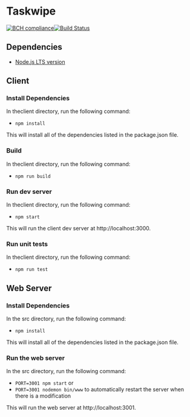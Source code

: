 # Taskwipe 
[![BCH compliance](https://bettercodehub.com/edge/badge/merekorlowski/tw-client?branch=dev)](https://bettercodehub.com/)[![Build Status](https://travis-ci.org/merekorlowski/tw-client.svg?branch=dev)](https://travis-ci.org/merekorlowski/tw-client)

## Dependencies
* [Node.js LTS version](https://nodejs.org/en/)

## Client
### Install Dependencies
In theclient directory, run the following command: 
* `npm install`

This will install all of the dependencies listed in the package.json file.

### Build
In theclient directory, run the following command:
* `npm run build`

### Run dev server
In theclient directory, run the following command:
* `npm start`  

This will run the client dev server at http://localhost:3000.  

### Run unit tests
In theclient directory, run the following command:
* `npm run test`  

## Web Server
### Install Dependencies
In the src directory, run the following command: 
* `npm install`

This will install all of the dependencies listed in the package.json file.

### Run the web server
In the src directory, run the following command:
* `PORT=3001 npm start`  or
* `PORT=3001 nodemon bin/www` to automatically restart the server when there is a modification

This will run the web server at http://localhost:3001.
